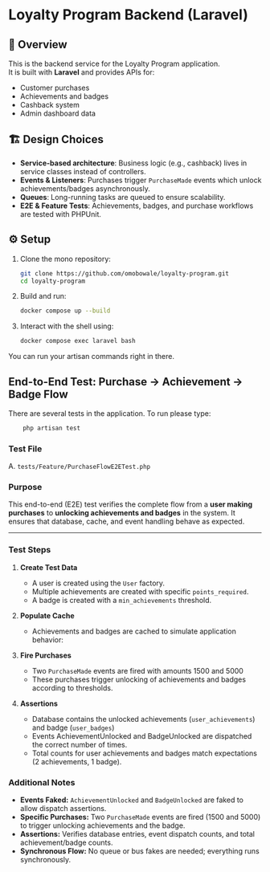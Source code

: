 # Loyalty Program Backend (Laravel)

## 📌 Overview
This is the backend service for the Loyalty Program application.  
It is built with **Laravel** and provides APIs for:
- Customer purchases
- Achievements and badges
- Cashback system
- Admin dashboard data

## 🏗 Design Choices
- **Service-based architecture**: Business logic (e.g., cashback) lives in service classes instead of controllers.
- **Events & Listeners**: Purchases trigger `PurchaseMade` events which unlock achievements/badges asynchronously.
- **Queues**: Long-running tasks are queued to ensure scalability.
- **E2E & Feature Tests**: Achievements, badges, and purchase workflows are tested with PHPUnit.

## ⚙️ Setup
1. Clone the mono repository:
   ```bash
   git clone https://github.com/omobowale/loyalty-program.git
   cd loyalty-program
   ```

2. Build and run:
   ```bash
   docker compose up --build
    ```

3. Interact with the shell using:
    ```bash
    docker compose exec laravel bash
    ```
You can run your artisan commands right in there.



## End-to-End Test: Purchase → Achievement → Badge Flow

There are several tests in the application. To run please type:
```bash
    php artisan test
```

### Test File
A. `tests/Feature/PurchaseFlowE2ETest.php`

### Purpose
This end-to-end (E2E) test verifies the complete flow from a **user making purchases** to **unlocking achievements and badges** in the system. It ensures that database, cache, and event handling behave as expected.

---

### Test Steps

1. **Create Test Data**
   - A user is created using the `User` factory.
   - Multiple achievements are created with specific `points_required`.
   - A badge is created with a `min_achievements` threshold.

2. **Populate Cache**
   - Achievements and badges are cached to simulate application behavior:

3. **Fire Purchases**
   - Two `PurchaseMade` events are fired with amounts 1500 and 5000
   - These purchases trigger unlocking of achievements and badges according to thresholds.

4. **Assertions**
   - Database contains the unlocked achievements (`user_achievements`) and badge (`user_badges`)
   - Events AchievementUnlocked and BadgeUnlocked are dispatched the correct number of times.
   - Total counts for user achievements and badges match expectations (2 achievements, 1 badge).


### Additional Notes
- **Events Faked:** `AchievementUnlocked` and `BadgeUnlocked` are faked to allow dispatch assertions.  
- **Specific Purchases:** Two `PurchaseMade` events are fired (1500 and 5000) to trigger unlocking achievements and the badge.  
- **Assertions:** Verifies database entries, event dispatch counts, and total achievement/badge counts.  
- **Synchronous Flow:** No queue or bus fakes are needed; everything runs synchronously.
